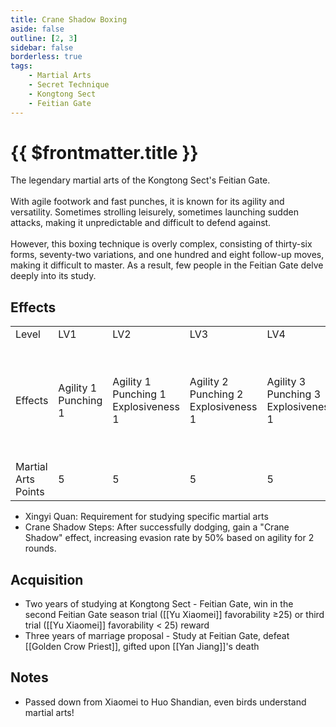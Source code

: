 ```yaml
---
title: Crane Shadow Boxing
aside: false
outline: [2, 3]
sidebar: false
borderless: true
tags:
    - Martial Arts
    - Secret Technique
    - Kongtong Sect
    - Feitian Gate
---
```


# {{ $frontmatter.title }}

<BookItemIcon :size="`medium`" :needLink="false" :no="6003"></BookItemIcon>

The legendary martial arts of the Kongtong Sect's Feitian Gate.
<br><br>
With agile footwork and fast punches, it is known for its agility and versatility. Sometimes strolling leisurely, sometimes launching sudden attacks, making it unpredictable and difficult to defend against.
<br><br>
However, this boxing technique is overly complex, consisting of thirty-six forms, seventy-two variations, and one hundred and eight follow-up moves, making it difficult to master. As a result, few people in the Feitian Gate delve deeply into its study.
<br clear="all" />

## Effects

<table>
    <tr>
        <td>Level</td>
        <td>LV1</td>
        <td>LV2</td>
        <td>LV3</td>
        <td>LV4</td>
        <td>LV5</td>
        <td>LV6</td>
        <td>LV7</td>
        <td>LV8</td>
        <td>LV9</td>
        <td>LV10</td>
    </tr>
    <tr>
        <td>Effects</td>
        <td>Agility 1<br>Punching 1</td>
        <td>Agility 1<br>Punching 1<br>Explosiveness 1</td>
        <td>Agility 2<br>Punching 2<br>Explosiveness 1</td>
        <td>Agility 3<br>Punching 3<br>Explosiveness 1</td>
        <td>Agility 4<br>Punching 4<br>Explosiveness 2</td>
        <td>Agility 4<br>Punching 4<br>Explosiveness 2</td>
        <td>Agility 5<br>Punching 5<br>Explosiveness 2</td>
        <td>Agility 6<br>Punching 6<br>Explosiveness 2</td>
        <td>Agility 6<br>Punching 6<br>Explosiveness 3</td>
        <td>Agility 7<br>Punching 7<br>Explosiveness 3<br>Xingyi Quan LV1<br>Crane Shadow Steps</td>
    </tr>
    <tr>
        <td>Martial Arts Points</td>
        <td>5</td>
        <td>5</td>
        <td>5</td>
        <td>5</td>
        <td>5</td>
        <td>5</td>
        <td>5</td>
        <td>5</td>
        <td>5</td>
        <td>5 (50)</td>
    </tr>
</table>

-   Xingyi Quan: Requirement for studying specific martial arts
-   Crane Shadow Steps: After successfully dodging, gain a "Crane Shadow" effect, increasing evasion rate by 50% based on agility for 2 rounds.

## Acquisition

-   Two years of studying at Kongtong Sect - Feitian Gate, win in the second Feitian Gate season trial ([[Yu Xiaomei]] favorability ≥25) or third trial ([[Yu Xiaomei]] favorability < 25) reward
-   Three years of marriage proposal - Study at Feitian Gate, defeat [[Golden Crow Priest]], gifted upon [[Yan Jiang]]'s death

## Notes

-   Passed down from Xiaomei to Huo Shandian, even birds understand martial arts!
